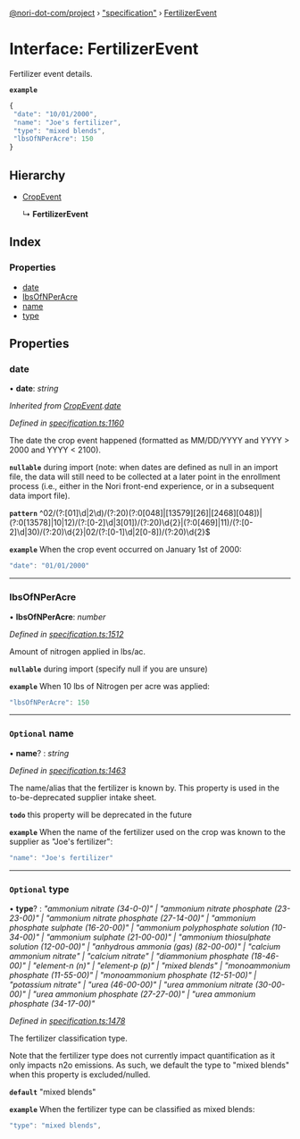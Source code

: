[@nori-dot-com/project](../README.md) › ["specification"](../modules/_specification_.md) › [FertilizerEvent](_specification_.fertilizerevent.md)

# Interface: FertilizerEvent

Fertilizer event details.

**`example`** 

```js
{
 "date": "10/01/2000",
 "name": "Joe's fertilizer",
 "type": "mixed blends",
 "lbsOfNPerAcre": 150
}
```

## Hierarchy

* [CropEvent](_specification_.cropevent.md)

  ↳ **FertilizerEvent**

## Index

### Properties

* [date](_specification_.fertilizerevent.md#date)
* [lbsOfNPerAcre](_specification_.fertilizerevent.md#lbsofnperacre)
* [name](_specification_.fertilizerevent.md#optional-name)
* [type](_specification_.fertilizerevent.md#optional-type)

## Properties

###  date

• **date**: *string*

*Inherited from [CropEvent](_specification_.cropevent.md).[date](_specification_.cropevent.md#date)*

*Defined in [specification.ts:1160](https://github.com/nori-dot-eco/nori-dot-com/blob/1131583/packages/project/src/specification.ts#L1160)*

The date the crop event happened (formatted as MM/DD/YYYY and YYYY > 2000 and YYYY < 2100).

**`nullable`** during import (note: when dates are defined as null in an import file, the data will still need to be collected at a later point in the enrollment process (i.e., either in the Nori front-end experience, or in a subsequent data import file).

**`pattern`** ^02\/(?:[01]\d|2\d)\/(?:20)(?:0[048]|[13579][26]|[2468][048])|(?:0[13578]|10|12)\/(?:[0-2]\d|3[01])\/(?:20)\d{2}|(?:0[469]|11)\/(?:[0-2]\d|30)\/(?:20)\d{2}|02\/(?:[0-1]\d|2[0-8])\/(?:20)\d{2}$

**`example`** <caption>When the crop event occurred on January 1st of 2000:</caption>

```js
"date": "01/01/2000"
```

___

###  lbsOfNPerAcre

• **lbsOfNPerAcre**: *number*

*Defined in [specification.ts:1512](https://github.com/nori-dot-eco/nori-dot-com/blob/1131583/packages/project/src/specification.ts#L1512)*

Amount of nitrogen applied in lbs/ac.

**`nullable`** during import (specify null if you are unsure)

**`example`** <caption>When 10 lbs of Nitrogen per acre was applied:</caption>

```js
"lbsOfNPerAcre": 150
```

___

### `Optional` name

• **name**? : *string*

*Defined in [specification.ts:1463](https://github.com/nori-dot-eco/nori-dot-com/blob/1131583/packages/project/src/specification.ts#L1463)*

The name/alias that the fertilizer is known by. This property is used in the to-be-deprecated supplier intake sheet.

**`todo`** this property will be deprecated in the future

**`example`** <caption>When the name of the fertilizer used on the crop was known to the supplier as "Joe's fertilizer":</caption>

```js
"name": "Joe's fertilizer"
```

___

### `Optional` type

• **type**? : *"ammonium nitrate (34-0-0)" | "ammonium nitrate phosphate (23-23-00)" | "ammonium nitrate phosphate (27-14-00)" | "ammonium phosphate sulphate (16-20-00)" | "ammonium polyphosphate solution (10-34-00)" | "ammonium sulphate (21-00-00)" | "ammonium thiosulphate solution (12-00-00)" | "anhydrous ammonia (gas) (82-00-00)" | "calcium ammonium nitrate" | "calcium nitrate" | "diammonium phosphate (18-46-00)" | "element-n (n)" | "element-p (p)" | "mixed blends" | "monoammonium phosphate (11-55-00)" | "monoammonium phosphate (12-51-00)" | "potassium nitrate" | "urea (46-00-00)" | "urea ammonium nitrate (30-00-00)" | "urea ammonium phosphate (27-27-00)" | "urea ammonium phosphate (34-17-00)"*

*Defined in [specification.ts:1478](https://github.com/nori-dot-eco/nori-dot-com/blob/1131583/packages/project/src/specification.ts#L1478)*

The fertilizer classification type.

Note that the fertilizer type does not currently impact quantification as it only impacts n2o emissions. As such, we default the type to "mixed blends" when this property is excluded/nulled.

**`default`** "mixed blends"

**`example`** <caption>When the fertilizer type can be classified as mixed blends:</caption>

```js
"type": "mixed blends",
```
